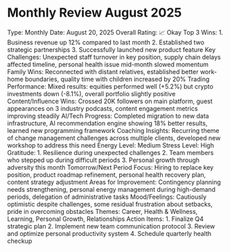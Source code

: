 # Monthly Review August 2025

Type: Monthly
Date: August 20, 2025
Overall Rating: 📈 Okay
Top 3 Wins: 1. Business revenue up 12% compared to last month
2. Established two strategic partnerships
3. Successfully launched new product feature
Key Challenges: Unexpected staff turnover in key position, supply chain delays affected timeline, personal health issue mid-month slowed momentum
Family Wins: Reconnected with distant relatives, established better work-home boundaries, quality time with children increased by 20%
Trading Performance: Mixed results: equities performed well (+5.2%) but crypto investments down (-8.1%), overall portfolio slightly positive
Content/Influence Wins: Crossed 20K followers on main platform, guest appearances on 3 industry podcasts, content engagement metrics improving steadily
AI/Tech Progress: Completed migration to new data infrastructure, AI recommendation engine showing 18% better results, learned new programming framework
Coaching Insights: Recurring theme of change management challenges across multiple clients, developed new workshop to address this need
Energy Level: Medium
Stress Level: High
Gratitude: 1. Resilience during unexpected challenges
2. Team members who stepped up during difficult periods
3. Personal growth through adversity this month
Tomorrow/Next Period Focus: Hiring to replace key position, product roadmap refinement, personal health recovery plan, content strategy adjustment
Areas for Improvement: Contingency planning needs strengthening, personal energy management during high-demand periods, delegation of administrative tasks
Mood/Feelings: Cautiously optimistic despite challenges, some residual frustration about setbacks, pride in overcoming obstacles
Themes: Career, Health & Wellness, Learning, Personal Growth, Relationships
Action Items: 1. Finalize Q4 strategic plan
2. Implement new team communication protocol
3. Review and optimize personal productivity system
4. Schedule quarterly health checkup